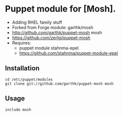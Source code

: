 # Puppet module for [Mosh].
 - Adding RHEL family stuff
 - Forked from Forge module: garthk/mosh
 - http://github.com/garthk/puppet-mosh mosh
 - https://github.com/zerlgi/puppet-mosh
 - Requires: 
   - puppet module stahnma-epel
   - https://github.com/stahnma/puppet-module-epel

## Installation

    cd /etc/puppet/modules
    git clone git://github.com/garthk/puppet-mosh mosh

## Usage

    include mosh
